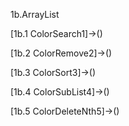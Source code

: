1b.ArrayList

[1b.1 ColorSearch1]->()

[1b.2 ColorRemove2]->()

[1b.3 ColorSort3]->()

[1b.4 ColorSubList4]->()

[1b.5 ColorDeleteNth5]->()
